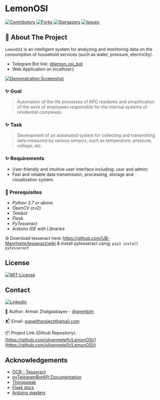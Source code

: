 # LemonOSI

<!-- PROJECT SHIELDS -->
[![Contributors][contributors-shield]][contributors-url] [![Forks][forks-shield]][forks-url] [![Stargazers][stars-shield]][stars-url] [![Issues][issues-shield]][issues-url]

<!-- ABOUT THE PROJECT -->
## 📝 About The Project
`LemonOSI` is an intelligent system for analyzing and monitoring data on the consumption of household services (such as water, pressure, electricity).
 - Telegram Bot link: [@lemon_osi_bot](https://t.me/lemon_osi_bot)
 - Web Application on localhost:)

[![Demonstration Screenshot][demonstration-screenshot]](#)

### ✨ Goal
> Automation of the life processes of APO residents and simplification of the work of employees responsible for the internal systems of residential complexes.


### ✨ Task
> Development of an automated system for collecting and transmitting data measured by various sensors, such as temperature, pressure, voltage, etc.


### ✨ Requirements
 - User-friendly and intuitive user interface including: user and admin;
 - Fast and reliable data transmission, processing, storage and visualization system.


### 🦾 Prerequisites
 - *Python 3.7 or above*
 - *OpenCV (cv2)*
 - *Telebot*
 - *Flask*
 - *PyTesseract*
 - *Arduino IDE with Libraries*
 
 ⚙️ Download tesseract here: https://github.com/UB-Mannheim/tesseract/wiki & install pytesseract using:  `pip3 install pytesseract`

<!-- LICENSE -->
## License

[![MIT-License][license-shield]][license-url]

<!-- CONTACT -->
## Contact
[![Linkedin][linkedin-shield]][linkedin-url]

🧐 Author: Arman Zhalgasbayev - [@grembim](https://www.instagram.com/grembim/)

📬 Email: supwithproject@gmail.com

📦 Project Link (Github Repository): [https://github.com/silvermete0r/LemonOSI/](https://github.com/silvermete0r/LemonOSI/)


<!-- ACKNOWLEDGEMENTS -->
## Acknowledgements
 - [OCR - Tesseract](https://tesseract-ocr.github.io/)
 - [pyTelegramBotAPI Documentation](https://pytba.readthedocs.io/en/latest/index.html)
 - [Thingspeak](https://thingspeak.com/)
 - [Flask docs](https://flask.palletsprojects.com/)
 - [Arduino masters](https://arduinomaster.ru/)

<!-- MARKDOWN LINKS & IMAGES -->
<!-- https://www.markdownguide.org/basic-syntax/#reference-style-links -->
[contributors-shield]: https://img.shields.io/github/contributors/silvermete0r/LemonOSI.svg?style=flat-square
[contributors-url]: https://github.com/silvermete0r/LemonOSI/graphs/contributors
[forks-shield]: https://img.shields.io/github/forks/silvermete0r/LemonOSI.svg?style=flat-square
[forks-url]: https://github.com/silvermete0r/LemonOSI/network/members
[stars-shield]: https://img.shields.io/github/stars/silvermete0r/LemonOSI.svg?style=flat-square
[stars-url]: https://github.com/silvermete0r/LemonOSI/stargazers
[issues-shield]: https://img.shields.io/github/issues/silvermete0r/LemonOSI.svg?style=flat-square
[issues-url]: https://github.com/silvermete0r/LemonOSI/issues
[license-shield]: https://img.shields.io/github/license/silvermete0r/LemonOSI.svg?style=flat-square
[license-url]: https://github.com/silvermete0r/Comparison-Effectiveness-of-ML-Algorithms-Predicting-Stock-Prices-KZ-banks/blob/ba884c1650b4b127c35d621d69b4107b3409225b/license
[linkedin-shield]: https://img.shields.io/badge/-LinkedIn-black.svg?style=flat-square&logo=linkedin&colorB=555
[linkedin-url]: https://www.linkedin.com/in/arman-zhalgasbayev/
[demonstration-screenshot]: https://sun9-48.userapi.com/impg/rTUApjRpub5vsemEhTIj74lbYdIvBmzcmU7b6g/grwB9UNrl2Q.jpg?size=2239x1261&quality=95&sign=5ed3c86dadc504ac186520df7eea47da&type=album
